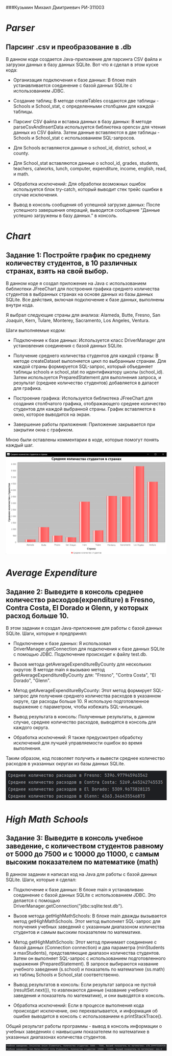 ###Кузьмин Михаил Дмитриевич РИ-311003

# ___Parser___ 
## Парсинг .csv и преобразование в .db

В данном коде создается Java-приложение для парсинга CSV файла и загрузки данных в базу данных SQLite. Вот что я сделал в этом куске кода:

* Организация подключения к базе данных: В блоке main устанавливается соединение с базой данных SQLite с использованием JDBC.

* Создание таблиц: В методе createTables создаются две таблицы - Schools и School_stat, с определенными столбцами для каждой таблицы.

* Парсинг CSV файла и вставка данных в базу данных: В методе parseCsvAndInsertData используется библиотека opencsv для чтения данных из CSV файла. Затем данные вставляются в две таблицы - Schools и School_stat с использованием SQL-запросов.

* Для Schools вставляются данные о school_id, district, school, и county.

* Для School_stat вставляются данные о school_id, grades, students, teachers, calworks, lunch, computer, expenditure, income, english, read, и math.

* Обработка исключений: Для обработки возможных ошибок используется блок try-catch, который выводит стек трейс ошибки в случае исключения.

* Вывод в консоль сообщения об успешной загрузке данных: После успешного завершения операций, выводится сообщение "Данные успешно загружены в базу данных." в консоль.

# ___Chart___
## Задание 1: Постройте график по среднему количеству студентов, в 10 различных странах, взять на свой выбор.

В данном коде я создал приложение на Java с использованием библиотеки JFreeChart для построения графика среднего количества студентов в выбранных странах на основе данных из базы данных SQLite. Все действия, включая подключение к базе данных, выполнены внутри кода.

Я выбрал следующие страны для анализа: Alameda, Butte, Fresno, San Joaquin, Kern, Tulare, Monterey, Sacramento, Los Angeles, Ventura.

Шаги выполняемые кодом:

* Подключение к базе данных: Используется класс DriverManager для установления соединения с базой данных SQLite.

* Получение среднего количества студентов для каждой страны: В методе createDataset выполняется цикл по выбранным странам. Для каждой страны формируется SQL-запрос, который объединяет таблицы schools и school_stat по идентификатору школы (school_id). Затем используется PreparedStatement для выполнения запроса, и результат (среднее количество студентов) добавляется в датасет для графика.

* Построение графика: Используется библиотека JFreeChart для создания столбчатого графика, отображающего среднее количество студентов для каждой выбранной страны. График вставляется в окно, которое выводится на экран.

* Завершение работы приложения: Приложение закрывается при закрытии окна с графиком.

Мною были оставлены комментарии в коде, которые помогут понять каждый шаг.

![image](https://github.com/kitneybean/FinalProjectUlearn/blob/master/img/Chart.png)

# ___Average Expenditure___
## Задание 2: Выведите в консоль среднее количество расходов(expenditure) в Fresno, Contra Costa, El Dorado и Glenn, у которых расход больше 10.

В этом задании я создал Java-приложение для работы с базой данных SQLite. Шаги, которые я предпринял:

* Подключение к базе данных: Я использовал DriverManager.getConnection для подключения к базе данных SQLite с помощью JDBC. Подключение происходит к файлу test.db.

* Вызов метода getAverageExpenditureByCounty для нескольких округов: В методе main я вызываю метод getAverageExpenditureByCounty для: "Fresno", "Contra Costa", "El Dorado", "Glenn".

* Метод getAverageExpenditureByCounty: Этот метод формирует SQL-запрос для получения среднего количества расходов в указанном округе, где расходы больше 10. Я использую подготовленное выражение с параметром, чтобы избежать SQL-инъекций.

* Вывод результата в консоль: Полученные результаты, в данном случае, среднее количество расходов, выводятся в консоль для каждого округа.

* Обработка исключений: Я также предусмотрел обработку исключений для лучшей управляемости ошибок во время выполнения.

Таким образом, код позволяет получить и вывести среднее количество расходов в указанных округах из базы данных SQLite.

![image](https://github.com/kitneybean/FinalProjectUlearn/blob/master/img/AverageExpenditure.png)

# ___High Math Schools___
## Задание 3: Выведите в консоль учебное заведение, с количеством студентов равному от 5000 до 7500 и с 10000 до 11000, с самым высоким показателем по математике (math)

В данном задании я написал код на Java для работы с базой данных SQLite. Шаги, которые я сделал:

* Подключение к базе данных: В блоке main я устанавливаю соединение с базой данных SQLite с использованием JDBC. Это делается с помощью DriverManager.getConnection("jdbc:sqlite:test.db").

* Вызов метода getHighMathSchools: В блоке main дважды вызывается метод getHighMathSchools. Этот метод выполняет SQL-запрос для получения учебных заведений с указанным диапазоном количества студентов и самым высоким показателем по математике.

* Метод getHighMathSchools: Этот метод принимает соединение с базой данных (Connection connection) и два параметра (minStudents и maxStudents), представляющие диапазон количества студентов. Затем он выполняет SQL-запрос с использованием подготовленного выражения (PreparedStatement). В запросе выбираются название учебного заведения (s.school) и показатель по математике (ss.math) из таблиц Schools и School_stat соответственно.

* Вывод результатов в консоль: Если результат запроса не пустой (resultSet.next()), то извлекаются данные (название учебного заведения и показатель по математике), и они выводятся в консоль.

* Обработка исключений: Если в процессе выполнения кода происходит исключение, оно перехватывается, и информация об ошибке выводится в консоль с использованием e.printStackTrace().

Общий результат работы программы - вывод в консоль информации о учебных заведениях с наивысшим показателем по математике в указанных диапазонах количества студентов.

![image](https://github.com/kitneybean/FinalProjectUlearn/blob/master/img/HighMathSchools.png)




